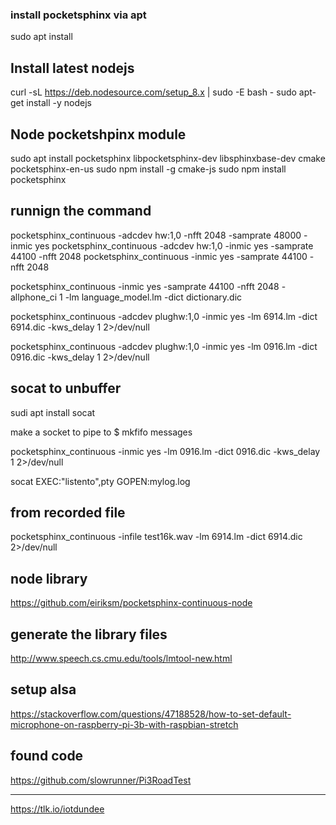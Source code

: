 ### install pocketsphinx via apt

sudo apt install 



## Install latest nodejs
curl -sL https://deb.nodesource.com/setup_8.x | sudo -E bash -
sudo apt-get install -y nodejs


## Node pocketshpinx module

sudo apt install pocketsphinx libpocketsphinx-dev libsphinxbase-dev cmake pocketsphinx-en-us
sudo npm install -g cmake-js
sudo npm install pocketsphinx



## runnign the command

pocketsphinx_continuous -adcdev hw:1,0  -nfft 2048 -samprate 48000 -inmic yes
pocketsphinx_continuous -adcdev hw:1,0 -inmic yes -samprate 44100 -nfft 2048
pocketsphinx_continuous -inmic yes -samprate 44100 -nfft 2048

pocketsphinx_continuous -inmic yes -samprate 44100 -nfft 2048 -allphone_ci 1 -lm language_model.lm -dict dictionary.dic

pocketsphinx_continuous -adcdev plughw:1,0 -inmic yes -lm 6914.lm -dict 6914.dic -kws_delay 1 2>/dev/null

pocketsphinx_continuous -adcdev plughw:1,0 -inmic yes -lm 0916.lm -dict 0916.dic -kws_delay 1 2>/dev/null


## socat to unbuffer

sudi apt install socat

make a socket to pipe to
$ mkfifo messages

pocketsphinx_continuous -inmic yes -lm 0916.lm -dict 0916.dic -kws_delay 1 2>/dev/null

socat EXEC:"listento",pty GOPEN:mylog.log



## from recorded file



pocketsphinx_continuous -infile test16k.wav -lm 6914.lm -dict 6914.dic 2>/dev/null


## node library 

https://github.com/eiriksm/pocketsphinx-continuous-node

## generate the library files

http://www.speech.cs.cmu.edu/tools/lmtool-new.html


## setup alsa

https://stackoverflow.com/questions/47188528/how-to-set-default-microphone-on-raspberry-pi-3b-with-raspbian-stretch



## found code

https://github.com/slowrunner/Pi3RoadTest


---

https://tlk.io/iotdundee
